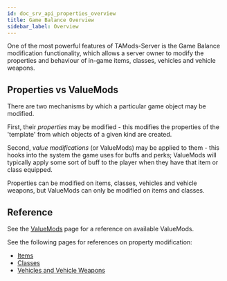 ```yaml
---
id: doc_srv_api_properties_overview
title: Game Balance Overview
sidebar_label: Overview
---
```


One of the most powerful features of TAMods-Server is the Game Balance modification functionality, which allows a server owner to modify the properties and behaviour of in-game items, classes, vehicles and vehicle weapons.

## Properties vs ValueMods

There are two mechanisms by which a particular game object may be modified.

First, their _properties_ may be modified - this modifies the properties of the 'template' from which objects of a given kind are created.

Second, _value modifications_ (or ValueMods) may be applied to them - this hooks into the system the game uses for buffs and perks; ValueMods will typically apply some sort of buff to the player when they have that item or class equipped.

Properties can be modified on items, classes, vehicles and vehicle weapons, but ValueMods can only be modified on items and classes.

## Reference

See the [ValueMods](doc_srv_api_properties_valuemods.md) page for a reference on available ValueMods.

See the following pages for references on property modification:

* [Items](doc_srv_api_properties_items.md)
* [Classes](doc_srv_api_properties_classes.md)
* [Vehicles and Vehicle Weapons](doc_srv_api_properties_vehicles.md)